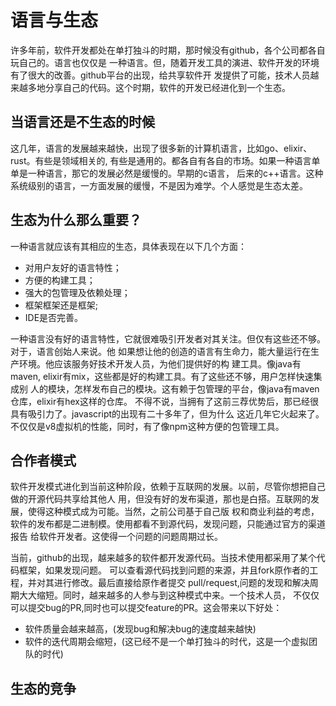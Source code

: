 # 语言与生态
许多年前，软件开发都处在单打独斗的时期，那时候没有github，各个公司都各自玩自己的。语言也仅仅是
一种语言。但，随着开发工具的演进、软件开发的环境有了很大的改善。github平台的出现，给共享软件开
发提供了可能，技术人员越来越多地分享自己的代码。这个时期，软件的开发已经进化到一个生态。

## 当语言还是不生态的时候
这几年，语言的发展越来越快，出现了很多新的计算机语言，比如go、elixir、rust。有些是领域相关的,
有些是通用的。都各自有各自的市场。如果一种语言单单是一种语言，那它的发展必然是缓慢的。早期的c语言，
后来的c++语言。这种系统级别的语言，一方面发展的缓慢，不是因为难学。个人感觉是生态太差。

## 生态为什么那么重要？
一种语言就应该有其相应的生态，具体表现在以下几个方面：
* 对用户友好的语言特性；
* 方便的构建工具；
* 强大的包管理及依赖处理；
* 框架框架还是框架;
* IDE是否完善。

一种语言没有好的语言特性，它就很难吸引开发者对其关注。但仅有这些还不够。对于，语言创始人来说。他
如果想让他的创造的语言有生命力，能大量运行在生产环境。他应该服务好技术开发人员，为他们提供好的构
建工具。像java有maven, elixir有mix，这些都是好的构建工具。有了这些还不够，用户怎样快速集成别
人的模块，怎样发布自己的模块。这有赖于包管理的平台，像java有maven仓库，elixir有hex这样的仓库。
不得不说，当拥有了这前三荐优势后，那已经很具有吸引力了。javascript的出现有二十多年了，但为什么
这近几年它火起来了。不仅仅是v8虚拟机的性能，同时，有了像npm这种方便的包管理工具。

## 合作者模式
软件开发模式进化到当前这种阶段，依赖于互联网的发展。以前，尽管你想把自己做的开源代码共享给其他人
用，但没有好的发布渠道，那也是白搭。互联网的发展，使得这种模式成为可能。当然，之前公司基于自己版
权和商业利益的考虑，软件的发布都是二进制模。使用都看不到源代码，发现问题，只能通过官方的渠道报告
给软件开发者。这使得一个问题的问题周期过长。

当前，github的出现，越来越多的软件都开发源代码。当技术使用都采用了某个代码框架，如果发现问题。
可以查看源代码找到问题的来源，并且fork原作者的工程，并对其进行修改。最后直接给原作者提交
pull/request,问题的发现和解决周期大大缩短。同时，越来越多的人参与到这种模式中来。一个技术人员，
不仅仅可以提交bug的PR,同时也可以提交feature的PR。这会带来以下好处：
* 软件质量会越来越高，(发现bug和解决bug的速度越来越快)
* 软件的迭代周期会缩短，(这已经不是一个单打独斗的时代，这是一个虚拟团队的时代)

## 生态的竞争
